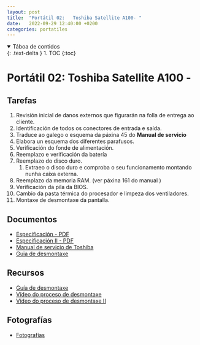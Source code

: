```yaml
---
layout: post
title:  "Portátil 02:   Toshiba Satellite A100- "
date:   2022-09-29 12:40:00 +0200
categories: portatiles
---
```


<details open markdown="block">
  <summary>
    Táboa de contidos
  </summary>
  {: .text-delta }
1. TOC
{:toc}
</details>


# Portátil 02:  Toshiba Satellite A100 -

## Tarefas
1. Revisión inicial de danos externos que figurarán na folla de entrega ao cliente. 
2. Identificación de todos os conectores de entrada e saída.
3. Traduce ao galego o esquema da páxina 45 do **Manual de servicio**
4. Elabora un esquema dos diferentes parafusos. 
5. Verificación do fonde de alimentación. 
6. Reemplazo e verificación da batería
7. Reemplazo do disco duro. 
   1. Extraeo o disco duro e comproba o seu funcionamento montando nunha caixa externa.
8. Reemplazo da memoria RAM. (ver páxina 161 do manual )
9. Verificación da pila da BIOS. 
10. Cambio da pasta térmica do procesador e limpeza dos ventiladores. 
11. Montaxe de desmontaxe da pantalla.


## Documentos
* [Especificación - PDF ]({{site.baseurl}}/taller/portatil/02/SatelliteA100-499-Especificacion.pdf)
* [Especificación II  - PDF ]({{site.baseurl}}/taller/portatil/02/Especificacion02.pdf)
* [Manual de servicio de Toshiba]({{site.baseurl}}/taller/portatil/02/satellite_a100.pdf)
* [Guia de desmontaxe]({{site.baseurl}}/taller/portatil/02/GuiaDesmontaxe.pdf)

## Recursos
 - [Guía de desmontaxe](http://www.irisvista.com/tech/laptops/Toshiba-Satellite-A105/remove-motherboard-1.htm)
 - [Vídeo do proceso de desmontaxe](https://www.youtube.com/watch?v=W4OLWThNprc&ab_channel=FilipHoreck%C3%BD-Somit.cz)
 - [Vídeo do proceso de desmontaxe II](https://www.youtube.com/watch?v=EaXQIjPOsfw&ab_channel=EnterBG)


## Fotografías

 * [Fotografías]({{site.baseurl}}/taller/portatil/02/fotos/fotos.pdf)